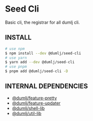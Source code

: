 <!-- This file is dynamically generated. please edit in __readme__ -->

# Seed Cli

Basic cli, the registrar for all dumlj cli.

## INSTALL

```bash
# use npm
$ npm install --dev @dumlj/seed-cli
# use yarn
$ yarn add --dev @dumlj/seed-cli
# use pnpm
$ pnpm add @dumlj/seed-cli -D
```

## INTERNAL DEPENDENCIES

- [@dumlj/feature-pretty](https://github.com/dumlj/dumlj-build/tree/main/@feature/feature-pretty)
- [@dumlj/feature-updater](https://github.com/dumlj/dumlj-build/tree/main/@feature/feature-updater)
- [@dumlj/shell-lib](https://github.com/dumlj/dumlj-build/tree/main/@lib/shell-lib)
- [@dumlj/util-lib](https://github.com/dumlj/dumlj-build/tree/main/@lib/util-lib)
